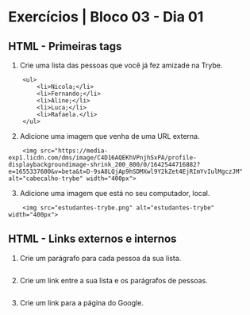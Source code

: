 # Exercícios | Bloco 03 - Dia 01

## HTML - Primeiras tags

1. Crie uma lista das pessoas que você já fez amizade na Trybe.
```
    <ul>
        <li>Nicola;</li>
        <li>Fernando;</li>
        <li>Aline;</li>
        <li>Luca;</li>
        <li>Rafaela.</li>
    </ul>
```

2. Adicione uma imagem que venha de uma URL externa.
```
    <img src="https://media-exp1.licdn.com/dms/image/C4D16AQEKhVPnjhSxPA/profile-displaybackgroundimage-shrink_200_800/0/1642544716882?e=1655337600&v=beta&t=D-9sA8LQjAp9hSDMXwl9Y2kZet4EjRImYvIulMgczJM" alt="cabecalho-trybe" width="400px">
```

3. Adicione uma imagem que está no seu computador, local.
```
    <img src="estudantes-trybe.png" alt="estudantes-trybe" width="400px">
```

## HTML - Links externos e internos

1. Crie um parágrafo para cada pessoa da sua lista.
```

```

2. Crie um link entre a sua lista e os parágrafos de pessoas.
```

```

3. Crie um link para a página do Google.
```

```
